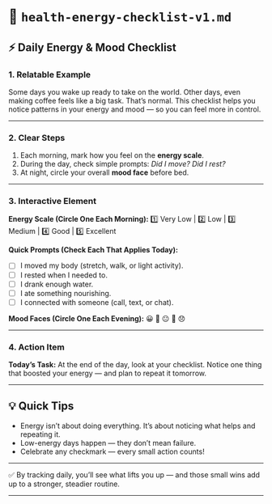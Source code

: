 # 📄 `health-energy-checklist-v1.md`

## ⚡ Daily Energy & Mood Checklist

### 1. Relatable Example

Some days you wake up ready to take on the world. Other days, even making coffee feels like a big task. That’s normal. This checklist helps you notice patterns in your energy and mood — so you can feel more in control.

---

### 2. Clear Steps

1. Each morning, mark how you feel on the **energy scale**.
2. During the day, check simple prompts: *Did I move? Did I rest?*
3. At night, circle your overall **mood face** before bed.

---

### 3. Interactive Element

**Energy Scale (Circle One Each Morning):**
1️⃣ Very Low | 2️⃣ Low | 3️⃣ Medium | 4️⃣ Good | 5️⃣ Excellent

**Quick Prompts (Check Each That Applies Today):**

* ☐ I moved my body (stretch, walk, or light activity).
* ☐ I rested when I needed to.
* ☐ I drank enough water.
* ☐ I ate something nourishing.
* ☐ I connected with someone (call, text, or chat).

**Mood Faces (Circle One Each Evening):**
😀 🙂 😐 🙁 😞

---

### 4. Action Item

**Today’s Task:** At the end of the day, look at your checklist. Notice one thing that boosted your energy — and plan to repeat it tomorrow.

---

## 💡 Quick Tips

* Energy isn’t about doing everything. It’s about noticing what helps and repeating it.
* Low-energy days happen — they don’t mean failure.
* Celebrate any checkmark — every small action counts!

---

✅ By tracking daily, you’ll see what lifts you up — and those small wins add up to a stronger, steadier routine.

---
